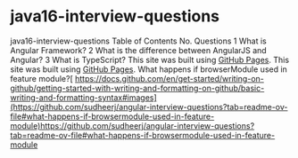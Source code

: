# java16-interview-questions
java16-interview-questions
Table of Contents
No.	Questions
1	<a> What is Angular Framework? </a>
2	What is the difference between AngularJS and Angular?
3	What is TypeScript?
This site was built using [GitHub Pages](https://pages.github.com/).
This site was built using [GitHub Pages](https://pages.github.com/).
What happens if browserModule used in feature module?[
https://docs.github.com/en/get-started/writing-on-github/getting-started-with-writing-and-formatting-on-github/basic-writing-and-formatting-syntax#images](https://github.com/sudheerj/angular-interview-questions?tab=readme-ov-file#what-happens-if-browsermodule-used-in-feature-module)https://github.com/sudheerj/angular-interview-questions?tab=readme-ov-file#what-happens-if-browsermodule-used-in-feature-module
